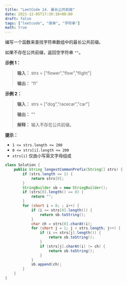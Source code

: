 ```yaml
---
title: "LeetCode 14. 最长公共前缀"
date: 2021-12-05T17:39:18+08:00
draft: false
tags: ["leetcode", "简单", "字符串"]
math: true
---
```


编写一个函数来查找字符串数组中的最长公共前缀。

如果不存在公共前缀，返回空字符串 `""`。

<!--more-->

**示例 1：**

> **输入：** strs = ["flower","flow","flight"]
>
> **输出：** "fl"

**示例 2：**

> **输入：** strs = ["dog","racecar","car"]
>
> **输出：** ""
>
> **解释：** 输入不存在公共前缀。

**提示：**

- `1 <= strs.length <= 200`
- `0 <= strs[i].length <= 200`
- `strs[i]` 仅由小写英文字母组成

```java
class Solution {
    public String longestCommonPrefix(String[] strs) {
        if (strs.length == 1) {
            return strs[0];
        }
        StringBuilder sb = new StringBuilder();
        if (strs[0].length() == 0) {
            return "";
        }
        for (short i = 0; ; i++) {
            if (i >= strs[0].length()) {
                return sb.toString();
            }
            char ch = strs[0].charAt(i);
            for (short j = 1; j < strs.length; j++) {
                if (i >= strs[j].length()) {
                    return sb.toString();
                }
                if (strs[j].charAt(i) != ch) {
                    return sb.toString();
                }
            }
            sb.append(ch);
        }
    }
}
```